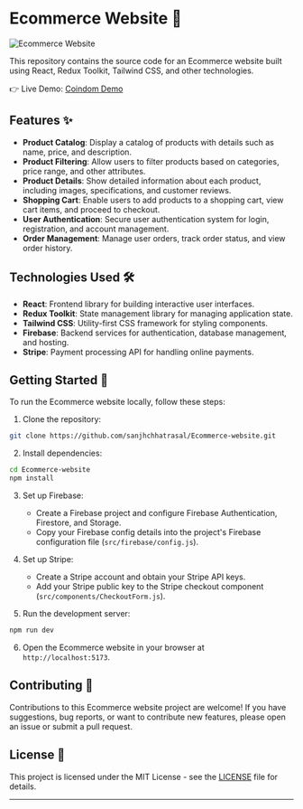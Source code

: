 

# Ecommerce Website 🛒

![Ecommerce Website](https://github.com/sanjhchhatrasal/Ecommerce-website/blob/main/public/images/ecommerce-website.png)

This repository contains the source code for an Ecommerce website built using React, Redux Toolkit, Tailwind CSS, and other technologies.

👉 Live Demo: <a href='https://app.netlify.com/sites/sanjhecommerce/overview'>Coindom Demo</a>

## Features ✨

- **Product Catalog**: Display a catalog of products with details such as name, price, and description.
- **Product Filtering**: Allow users to filter products based on categories, price range, and other attributes.
- **Product Details**: Show detailed information about each product, including images, specifications, and customer reviews.
- **Shopping Cart**: Enable users to add products to a shopping cart, view cart items, and proceed to checkout.
- **User Authentication**: Secure user authentication system for login, registration, and account management.
- **Order Management**: Manage user orders, track order status, and view order history.

## Technologies Used 🛠️

- **React**: Frontend library for building interactive user interfaces.
- **Redux Toolkit**: State management library for managing application state.
- **Tailwind CSS**: Utility-first CSS framework for styling components.
- **Firebase**: Backend services for authentication, database management, and hosting.
- **Stripe**: Payment processing API for handling online payments.

## Getting Started 🚀

To run the Ecommerce website locally, follow these steps:

1. Clone the repository:

```bash
git clone https://github.com/sanjhchhatrasal/Ecommerce-website.git
```

2. Install dependencies:

```bash
cd Ecommerce-website
npm install
```

3. Set up Firebase:
   - Create a Firebase project and configure Firebase Authentication, Firestore, and Storage.
   - Copy your Firebase config details into the project's Firebase configuration file (`src/firebase/config.js`).

4. Set up Stripe:
   - Create a Stripe account and obtain your Stripe API keys.
   - Add your Stripe public key to the Stripe checkout component (`src/components/CheckoutForm.js`).

5. Run the development server:

```bash
npm run dev
```

6. Open the Ecommerce website in your browser at `http://localhost:5173`.

## Contributing 🤝

Contributions to this Ecommerce website project are welcome! If you have suggestions, bug reports, or want to contribute new features, please open an issue or submit a pull request.

## License 📝

This project is licensed under the MIT License - see the [LICENSE](https://github.com/sanjhchhatrasal/Ecommerce-website/blob/main/LICENSE) file for details.

---
